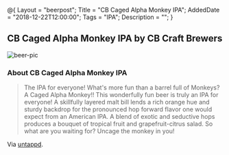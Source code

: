 @{ 
 Layout = "beerpost"; 
 Title = "CB Caged Alpha Monkey IPA"; 
 AddedDate = "2018-12-22T12:00:00"; 
 Tags = "IPA"; 
 Description = ""; 
 } 
 

## CB Caged Alpha Monkey IPA by CB Craft Brewers

![beer-pic]

### About CB Caged Alpha Monkey IPA

> The IPA for everyone!
What's more fun than a barrel full of Monkeys? A Caged Alpha Monkey!! This wonderfully fun beer is truly an IPA for everyone! A skillfully layered malt bill lends a rich orange hue and sturdy backdrop for the pronounced hop forward flavor one would expect from an American IPA. A blend of exotic and seductive hops produces a bouquet of tropical fruit and grapefruit-citrus salad. So what are you waiting for? Uncage the monkey in you!

Via [untappd][untappd-url].

[untappd-url]: <https://untappd.com/b/cb-craft-brewers-cb-caged-alpha-monkey-ipa/18679>
[beer-pic]: https://jasonpowley.com/assets/img/2018-12-23-cb-caged-alpha-monkey-ipa.jpeg "CB Caged Alpha Monkey IPA by CB Craft Brewers"
